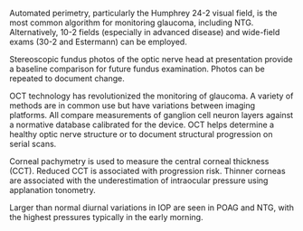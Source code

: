 Automated perimetry, particularly the Humphrey 24-2 visual field, is the most common algorithm for monitoring glaucoma, including NTG. Alternatively, 10-2 fields (especially in advanced disease) and wide-field exams (30-2 and Estermann) can be employed.

Stereoscopic fundus photos of the optic nerve head at presentation provide a baseline comparison for future fundus examination. Photos can be repeated to document change.

OCT technology has revolutionized the monitoring of glaucoma. A variety of methods are in common use but have variations between imaging platforms. All compare measurements of ganglion cell neuron layers against a normative database calibrated for the device. OCT helps determine a healthy optic nerve structure or to document structural progression on serial scans.

Corneal pachymetry is used to measure the central corneal thickness (CCT). Reduced CCT is associated with progression risk. Thinner corneas are associated with the underestimation of intraocular pressure using applanation tonometry.

Larger than normal diurnal variations in IOP are seen in POAG and NTG, with the highest pressures typically in the early morning.